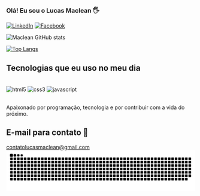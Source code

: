 ### Olá! Eu sou o Lucas Maclean 🖐️

[![LinkedIn](https://img.shields.io/badge/LinkedIn-0077B5?style=for-the-badge&logo=linkedin&logoColor=white)](https://www.linkedin.com/in/lucas-maclean-031205256/)
[![Facebook](https://img.shields.io/badge/Facebook-1877F2?style=for-the-badge&logo=facebook&logoColor=white)](https://www.facebook.com/lcsmcln/)

![Maclean GitHub stats](https://github-readme-stats.vercel.app/api?username=osmaclean&show_icons=true&theme=merko&locale=pt-br)

[![Top Langs](https://github-readme-stats.vercel.app/api/top-langs/?username=osmaclean&layout=compact)](https://github.com/osmaclean/github-readme-stats)

## Tecnologias que eu uso no meu dia

<div style="display: inline_block"></br>
    <img align="center" height="30" width="40" alt="html5" src="https://img.shields.io/badge/HTML5-E34F26?style=for-the-badge&logo=html5&logoColor=white" />
    <img align="center" height="30" width="40" alt="css3" src="https://img.shields.io/badge/CSS3-1572B6?style=for-the-badge&logo=css3&logoColor=white" />
    <img align="center" height="30" width="40" alt="javascript" src="https://img.shields.io/badge/JavaScript-F7DF1E?style=for-the-badge&logo=javascript&logoColor=black" />
</div></br>

Apaixonado por programação, tecnologia e por contribuir com a vida do próximo.

## E-mail para contato 📧

contatolucasmaclean@gmail.com
![Snake animation](https://github.com/osmaclean/osmaclean/blob/output/github-contribution-grid-snake.svg)
